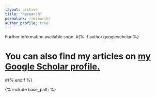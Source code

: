 ```yaml
---
layout: archive
title: "Research"
permalink: /research/
author_profile: true
---
```


Further information available soon.
#{% if author.googlescholar %}
#  You can also find my articles on <u><a href="{{author.googlescholar}}">my Google Scholar profile</a>.</u>
#{% endif %}

{% include base_path %}


